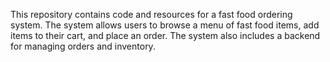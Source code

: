 This repository contains code and resources for a fast food ordering system. The system allows users to browse a menu of fast food items, add items to their cart, and place an order. The system also includes a backend for managing orders and inventory.
